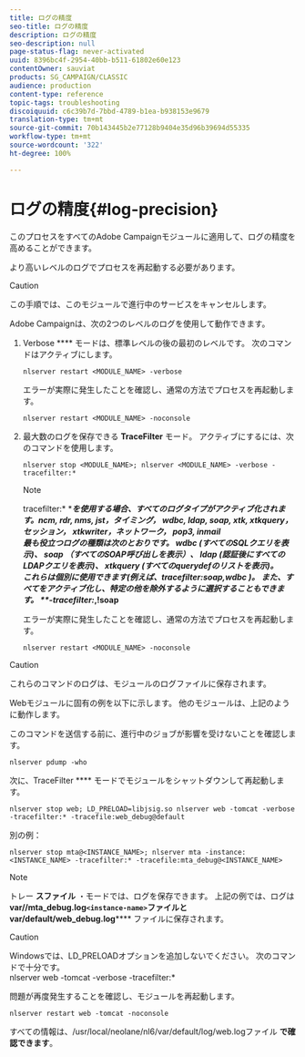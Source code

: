 ```yaml
---
title: ログの精度
seo-title: ログの精度
description: ログの精度
seo-description: null
page-status-flag: never-activated
uuid: 8396bc4f-2954-40bb-b511-61802e60e123
contentOwner: sauviat
products: SG_CAMPAIGN/CLASSIC
audience: production
content-type: reference
topic-tags: troubleshooting
discoiquuid: c6c39b7d-7bbd-4789-b1ea-b938153e9679
translation-type: tm+mt
source-git-commit: 70b143445b2e77128b9404e35d96b39694d55335
workflow-type: tm+mt
source-wordcount: '322'
ht-degree: 100%

---
```



# ログの精度{#log-precision}

このプロセスをすべてのAdobe Campaignモジュールに適用して、ログの精度を高めることができます。

より高いレベルのログでプロセスを再起動する必要があります。

>[!CAUTION]
>
>この手順では、このモジュールで進行中のサービスをキャンセルします。

Adobe Campaignは、次の2つのレベルのログを使用して動作できます。

1. Verbose **** モードは、標準レベルの後の最初のレベルです。 次のコマンドはアクティブにします。

   ```
   nlserver restart <MODULE_NAME> -verbose 
   ```

   エラーが実際に発生したことを確認し、通常の方法でプロセスを再起動します。

   ```
   nlserver restart <MODULE_NAME> -noconsole
   ```

1. 最大数のログを保存できる **TraceFilter** モード。 アクティブにするには、次のコマンドを使用します。

   ```
   nlserver stop <MODULE_NAME>; nlserver <MODULE_NAME> -verbose -tracefilter:*
   ```

   >[!NOTE]
   >
   >tracefilter:* ****&#x200B;を使用する場合、すべてのログタイプがアクティブ化されます。ncm, rdr, nms, jst，タイミング， wdbc, ldap, soap, xtk, xtkquery，セッション， xtkwriter，ネットワーク， pop3, inmail\
   最も役立つログの種類は次のとおりです。 **wdbc** (すべてのSQLクエリを表示)、 **soap** （すべてのSOAP呼び出しを表示）、 **ldap** (認証後にすべてのLDAPクエリを表示)、 **xtkquery** (すべてのquerydefのリストを表示)。\
   これらは個別に使用できます(**例えば、tracefilter:soap,wdbc** )。 また、すべてをアクティブ化し、特定の他を除外するように選択することもできます。 **-tracefilter:*,!soap**

   エラーが実際に発生したことを確認し、通常の方法でプロセスを再起動します。

   ```
   nlserver restart <MODULE_NAME> -noconsole
   ```

>[!CAUTION]
これらのコマンドのログは、モジュールのログファイルに保存されます。

Webモジュールに固有の例を以下に示します。 他のモジュールは、上記のように動作します。

このコマンドを送信する前に、進行中のジョブが影響を受けないことを確認します。

```
nlserver pdump -who
```

次に、TraceFilter **** モードでモジュールをシャットダウンして再起動します。

```
nlserver stop web; LD_PRELOAD=libjsig.so nlserver web -tomcat -verbose -tracefilter:* -tracefile:web_debug@default
```

別の例：

```
nlserver stop mta@<INSTANCE_NAME>; nlserver mta -instance:<INSTANCE_NAME> -tracefilter:* -tracefile:mta_debug@<INSTANCE_NAME>
```

>[!NOTE]
トレー **スファイル** ・モードでは、ログを保存できます。 上記の例では、ログは **var//mta_debug.log`<instance-name>`ファイルとvar/default/web_debug.log****** ファイルに保存されます。

>[!CAUTION]
Windowsでは、LD_PRELOADオプションを追加しないでください。 次のコマンドで十分です。\
nlserver web -tomcat -verbose -tracefilter:*

問題が再度発生することを確認し、モジュールを再起動します。

```
nlserver restart web -tomcat -noconsole
```

すべての情報は、/usr/local/neolane/nl6/var/default/log/web.logファイル **で確認できます**。
